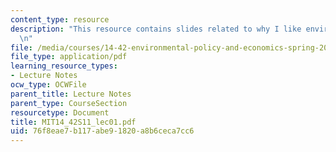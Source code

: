 ```yaml
---
content_type: resource
description: "This resource contains slides related to why I like environmental economics.\r\
  \n"
file: /media/courses/14-42-environmental-policy-and-economics-spring-2011/76f8eae7b117abe91820a8b6ceca7cc6_MIT14_42S11_lec01.pdf
file_type: application/pdf
learning_resource_types:
- Lecture Notes
ocw_type: OCWFile
parent_title: Lecture Notes
parent_type: CourseSection
resourcetype: Document
title: MIT14_42S11_lec01.pdf
uid: 76f8eae7-b117-abe9-1820-a8b6ceca7cc6
---
```

